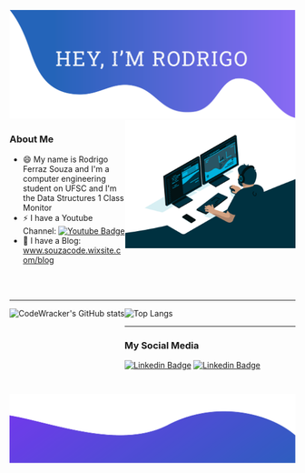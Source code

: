 ![alt text](./top.png)
<img align="right" alt="GIF" src="https://github.com/CodeWracker/CodeWracker/blob/master/code.gif?raw=true" width="300" height="auto" />

### About Me

- 😄 My name is Rodrigo Ferraz Souza and I'm a computer engineering student on UFSC and I'm the Data Structures 1 Class Monitor
- ⚡ I have a Youtube Channel: [![Youtube Badge](https://img.shields.io/badge/-red?style=flat-square&logo=youtube&logoColor=white)](https://www.youtube.com/channel/UCKuroQvLYe--kKd8kJ6GBYg)
- 💬 I have a Blog: www.souzacode.wixsite.com/blog

</br></br>




------


<img  height="150" align="left" src="https://github-readme-stats.vercel.app/api?username=CodeWracker" alt="CodeWracker's GitHub stats"/>
<img  height="150" src="https://github-readme-stats.vercel.app/api/top-langs/?username=CodeWracker&layout=compact" alt="Top Langs"/>



------




### My Social Media

[![Linkedin Badge](https://img.shields.io/badge/-LinkedIn-blue?style=flat-square&logo=Linkedin&logoColor=white)](https://www.linkedin.com/in/rodrigo-ferraz-souza-89ba39143/)
 [![Linkedin Badge](https://img.shields.io/badge/-StackOverflow-orange?style=flat-square&logo=stackoverflow&logoColor=white)](https://stackoverflow.com/users/15266137/rodrigo-ferraz-souza?tab=profile)


![alt text](./bottom.png)
